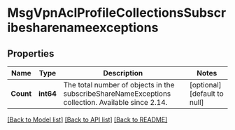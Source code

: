 # MsgVpnAclProfileCollectionsSubscribesharenameexceptions

## Properties
Name | Type | Description | Notes
------------ | ------------- | ------------- | -------------
**Count** | **int64** | The total number of objects in the subscribeShareNameExceptions collection. Available since 2.14. | [optional] [default to null]

[[Back to Model list]](../README.md#documentation-for-models) [[Back to API list]](../README.md#documentation-for-api-endpoints) [[Back to README]](../README.md)

